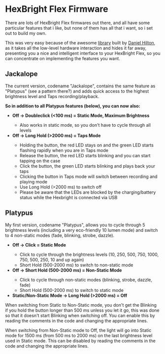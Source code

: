 HexBright Flex Firmware
=========

There are lots of HexBright Flex firmwares out there, and all have some particular features that i like, but none of them has all that i want, so i set out to build my own.

This was very easy because of the awesome [library](https://github.com/dhiltonp/hexbright) built by [Daniel Hilton](https://github.com/dhiltonp), as it takes all the low-level hardware interaction and hides it far away, presenting you a nice and intelligent interface to your HexBright Flex, so you can concentrate on implementing the features you want.

Jackalope
-------------
The current version, codename "Jackalope", contains the same feature as "Platypus" (see a pattern there?) and adds quick access to the highest brightness level and Taps recording/playback.

**So in addition to all Platypus features (below), you can now also:**

<ul>
<li><b>Off -> Doubleclick (&lt;100 ms) = Static Mode, Maximum Brightness </b></li>
<ul>
<li>Also works in static mode, so you don't have to cycle through all levels</li>
</ul>
<li><b>Off -> Long Hold (&gt;2000 ms) = Taps Mode</b></li>
<ul>
<li>Holding the button, the red LED stays on and the green LED starts flashing rapidly when you are in Taps mode</li>
<li>Release the button, the red LED starts blinking and you can start tapping on the case</li>
<li>Click the button, the green LED starts blinking and plays back your taps</li>
<li>Clicking the button in Taps mode will switch between recording and playing mode</li>
<li>Use Long Hold (&gt;2000 ms) to switch off
<li>Please be aware that the LEDs are blocked by the charging/battery status while the Hexbright is connected via USB</li>
</ul>
</ul>

Platypus
-------------
My first version, codename "Platypus", allows you to cycle through 5 brightness levels (including a very eco-friendly 10 lumen mode) and switch to 4 non-static modes (fade, blinking, strobe, dazzle).

<ul>
<li><b>Off -> Click = Static Mode</b></li>
<ul>
<li>Click to cycle through the brightness levels (10, 250, 500, 750, 1000, 750, 500, 250, 10 and up again)</li>
<li>Short Hold (500-2000 ms) to switch to non-static mode</li>
</ul>
<li><b>Off -> Short Hold (500-2000 ms) = Non-Static Mode</b></li>
<ul>
<li>Click to cycle through non-static modes (blinking, strobe, dazzle, fade)</li>
<li>Short Hold (500-2000 ms) to switch to static mode</li>
</ul>
<li><b>Static/Non-Static Mode -> Long Hold (&gt;2000 ms) = Off</b></li>
</ul>

When switching from Static to Non-Static mode, you don't get the Blinking if you hold the button longer than 500 ms unless you let it go, this was done so that it doesn't start Blinking when switching off. You can enable this by reading the comments in the code and changing the appropriate lines.

When switching from Non-Static mode to Off, the light will go into Static mode for 1500 ms (from 500 ms to 2000 ms) on the last brightness level used in Static mode. This can be disabled by reading the comments in the code and changing the appropriate lines.
